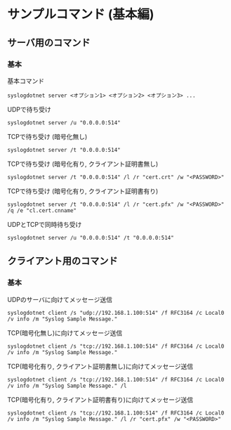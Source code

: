 # サンプルコマンド (基本編)

## サーバ用のコマンド

### 基本

基本コマンド
```
syslogdotnet server <オプション1> <オプション2> <オプション3> ...
```

UDPで待ち受け
```
syslogdotnet server /u "0.0.0.0:514"
```

TCPで待ち受け (暗号化無し)
```
syslogdotnet server /t "0.0.0.0:514"
```

TCPで待ち受け (暗号化有り, クライアント証明書無し)
```
syslogdotnet server /t "0.0.0.0:514" /l /r "cert.crt" /w "<PASSWORD>"
```

TCPで待ち受け (暗号化有り, クライアント証明書有り)
```
syslogdotnet server /t "0.0.0.0:514" /l /r "cert.pfx" /w "<PASSWORD>" /q /e "cl.cert.cnname" 
```

UDPとTCPで同時待ち受け
```
syslogdotnet server /u "0.0.0.0:514" /t "0.0.0.0:514"
```

## クライアント用のコマンド

### 基本

UDPのサーバに向けてメッセージ送信
```
syslogdotnet client /s "udp://192.168.1.100:514" /f RFC3164 /c Local0 /v info /m "Syslog Sample Message."
```

TCP(暗号化無し)に向けてメッセージ送信
```
syslogdotnet client /s "tcp://192.168.1.100:514" /f RFC3164 /c Local0 /v info /m "Syslog Sample Message."
```

TCP(暗号化有り, クライアント証明書無し)に向けてメッセージ送信
```
syslogdotnet client /s "tcp://192.168.1.100:514" /f RFC3164 /c Local0 /v info /m "Syslog Sample Message." /l
```

TCP(暗号化有り, クライアント証明書有り)に向けてメッセージ送信
```
syslogdotnet client /s "tcp://192.168.1.100:514" /f RFC3164 /c Local0 /v info /m "Syslog Sample Message." /l /r "cert.pfx" /w "<PASSWORD>"
```
